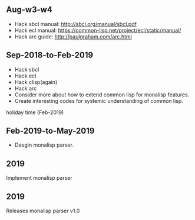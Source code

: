 
## Aug-w3-w4
- Hack sbcl manual: http://sbcl.org/manual/sbcl.pdf
- Hack ecl manual: https://common-lisp.net/project/ecl/static/manual/
- Hack arc guide: http://paulgraham.com/arc.html

## Sep-2018-to-Feb-2019
- Hack sbcl
- Hack ecl
- Hack clisp(again)
- Hack arc
- Consider more about how to extend common lisp for monalisp features.
- Create interesting codes for systemic understanding of common lisp.

holiday time (Feb-2019)

## Feb-2019-to-May-2019

- Desgin monalisp parser.


## 2019
Implement monalisp parser


## 2019
Releases monalisp parser v1.0

   

   
   





